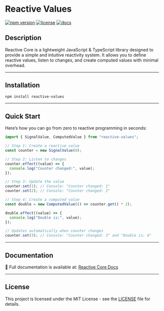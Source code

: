 # Reactive Values

[![npm version](https://img.shields.io/npm/v/reactive-values.svg)](https://www.npmjs.com/package/reactive-values)
[![license](https://img.shields.io/npm/l/reactive-values.svg)](https://github.com/KaguilarA/Reactive-Core/blob/main/LICENSE)
[![docs](https://img.shields.io/badge/docs-online-blue)](https://kaguilara.github.io/Reactive-Core/)


## Description

Reactive Core is a lightweight JavaScript & TypeScript library designed to provide a simple and intuitive reactivity system. It allows you to define reactive values, listen to changes, and create computed values with minimal overhead.

---

## Installation

```bash
npm install reactive-values
```

---

## Quick Start

Here’s how you can go from zero to reactive programming in seconds:

```ts
import { SignalValue, ComputedValue } from "reactive-values";

// Step 1: Create a reactive value
const counter = new SignalValue(0);

// Step 2: Listen to changes
counter.effect((value) => {
  console.log("Counter changed:", value);
});

// Step 3: Update the value
counter.set(1); // Console: "Counter changed: 1"
counter.set(2); // Console: "Counter changed: 2"

// Step 4: Create a computed value
const double = new ComputedValue(() => counter.get() * 2);

double.effect((value) => {
  console.log("Double is:", value);
});

// Updates automatically when counter changes
counter.set(3); // Console: "Counter changed: 3" and "Double is: 6"
```

---

## Documentation

📖 Full documentation is available at: [Reactive Core Docs](https://kaguilara.github.io/Reactive-Core/)

---

## License

This project is licensed under the MIT License - see the [LICENSE](LICENSE) file for details.
